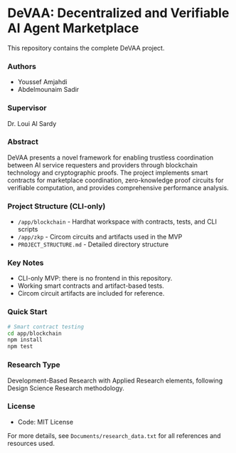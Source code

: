 # DeVAA: Decentralized and Verifiable AI Agent Marketplace

This repository contains the complete DeVAA project.

### Authors
- Youssef Amjahdi
- Abdelmounaim Sadir

### Supervisor
Dr. Loui Al Sardy

### Abstract
DeVAA presents a novel framework for enabling trustless coordination between AI service requesters and providers through blockchain technology and cryptographic proofs. The project implements smart contracts for marketplace coordination, zero-knowledge proof circuits for verifiable computation, and provides comprehensive performance analysis.

### Project Structure (CLI-only)
- `/app/blockchain` - Hardhat workspace with contracts, tests, and CLI scripts
- `/app/zkp` - Circom circuits and artifacts used in the MVP
- `PROJECT_STRUCTURE.md` - Detailed directory structure

### Key Notes
- CLI-only MVP: there is no frontend in this repository.
- Working smart contracts and artifact-based tests.
- Circom circuit artifacts are included for reference.

### Quick Start
```bash
# Smart contract testing
cd app/blockchain
npm install
npm test

```

### Research Type
Development-Based Research with Applied Research elements, following Design Science Research methodology.

### License
- Code: MIT License

For more details, see `Documents/research_data.txt` for all references and resources used.
